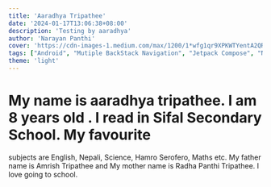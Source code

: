 ```yaml
---
title: 'Aaradhya Tripathee'
date: '2024-01-17T13:06:38+08:00'
description: 'Testing by aaradhya'
author: 'Narayan Panthi'
cover: 'https://cdn-images-1.medium.com/max/1200/1*wfg1qr9XPKWTYentA2QRSQ.jpeg'
tags: ["Android", "Mutiple BackStack Navigation", "Jetpack Compose", "Nested Navigation"]
theme: 'light'
---
```


# My name is aaradhya tripathee. I am 8 years old . I read in Sifal Secondary School. My favourite
subjects are English, Nepali, Science, Hamro Serofero, Maths etc. My father name is Amrish Tripathee and
My mother name is Radha Panthi Tripathee. I love going to school. 